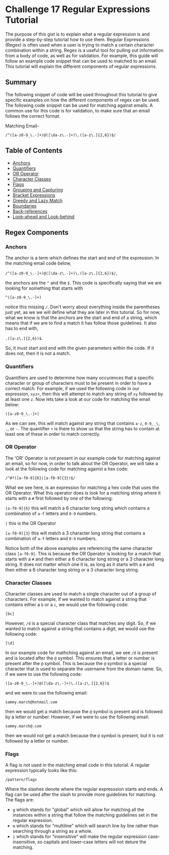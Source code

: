 # Challenge 17 Regular Expressions Tutorial

The purpose of this gist is to explain what a regular expression is and provide a step-by-step tutorial how to use them. Regular Expressions (Regex) is often used when a user is trying to match a certain character combination within a string. Regex is a useful tool for pulling out information from a body of code, as well as for validation. For example, this guide will follow an example code snippet that can be used to matched to an email. This tutorial will explain the different components of regular expressions.

## Summary

The following snippet of code will be used throughout this tutorial to give specific examples on how the different components of regex can be used. The following code snippet can be used for matching against emails. A common use for this code is for validation, to make sure that an email follows the correct format.

Matching Email-

`/^([a-z0-9_\.-]+)@([\da-z\.-]+)\.([a-z\.]{2,6})$/`

## Table of Contents

- [Anchors](#anchors)
- [Quantifiers](#quantifiers)
- [OR Operator](#or-operator)
- [Character Classes](#character-classes)
- [Flags](#flags)
- [Grouping and Capturing](#grouping-and-capturing)
- [Bracket Expressions](#bracket-expressions)
- [Greedy and Lazy Match](#greedy-and-lazy-match)
- [Boundaries](#boundaries)
- [Back-references](#back-references)
- [Look-ahead and Look-behind](#look-ahead-and-look-behind)

## Regex Components

### Anchors

The anchor is a term which defines the start and end of the expression.
In the matching email code below,

`/^([a-z0-9_\.-]+)@([\da-z\.-]+)\.([a-z\.]{2,6})$/`,

the anchors are the `^` and the `$`. This code is specifically saying that we are looking for something that starts with

`^([a-z0-9_\.-]+)`

notice this missing `/`. Don't worry about everything inside the parentheses just yet, as we we will define what they are later in this tutorial. So for now, what we know is that the anchors are the start and end of a string, which means that if we are to find a match it has follow those guidelines. It also has to end with,

`.([a-z\.]{2,6})$`.

So, it must start and end with the given parameters within the code. If it does not, then it is not a match.

### Quantifiers

Quantifiers are used to determine how many occurences that a specific character or group of characters must to be present in order to have a correct match. For example, if we used the following code in our expression, `xyz+`, then this will attempt to match any string of `xy` followed by at least one `z`. Now lets take a look at our code for matching the email below:

`([a-z0-9_\.-]+)`

As we can see, this will match against any string that contains `a-z`, `0-9`, `_\`, `.`, or `-`. The quantifier `+` is there to show us that the string has to contain at least one of these in order to match correctly.

### OR Operator

The 'OR' Operator is not present in our example code for matching against an email, so for now, in order to talk about the OR Operator, we will take a look at the following code for matching against a hex code:

`/^#?([a-f0-9]{6}|[a-f0-9]{3})$/`

What we see here, is an expression for matching a hex code that uses the OR Operator.
What this operator does is look for a matching string where it starts with a `#` first followed by one of the following:

`[a-f0-9]{6}` this will match a 6 character long string which contains a combination of `a-f` letters and `0-9` numbers.

`|` this is the OR Operator

`[a-f0-9]{3}` this will match a 3 character long string that contains a combination of `a-f` letters and `0-9` numbers.

Notice both of the above examples are referencing the same character class `[a-f0-9]`. This is because the OR Operator is looking for a match that starts with a `#` and then either a 6 character long string or a 3 character long string. It does not matter which one it is, as long as it starts with a `#` and then either a 6 character long string or a 3 character long string.

### Character Classes

Character classes are used to match a single character out of a group of characters. For example, if we wanted to match against a string that contains either a `b` or a `c`, we would use the following code:

`[bc]`

However, `/d` is a special character class that matches any digit. So, if we wanted to match against a string that contains a digit, we would use the following code:

`[\d]`

In our example code for mathching against an email, we see `/d` is present and is located after the `@` symbol. This ensures that a letter or number is present after the `@` symbol. This is because the `@` symbol is a special character that is used to separate the username from the domain name. So, if we were to use the following code:

`([a-z0-9_\.-]+)@([\da-z\.-]+)\.([a-z\.]{2,6})$`

and we were to use the following email:

`sammy.march@hotmail.com`

then we would get a match because the `@` symbol is present and is followed by a letter or number. However, if we were to use the following email:

`sammy.march@.com`

then we would not get a match because the `@` symbol is present, but it is not followed by a letter or number.

### Flags

A flag is not used in the matching email code in this tutorial. A regular expression typically looks like this:

`/pattern/flags`

Where the slashes denote where the regular expresssion starts and ends. A flag can be used after the slash to provide more guidelines for matching. The flags are:

- `g` which stands for "global" which will allow for matching all the instances within a string that follow the matching guidelines set in the regular expression.
- `m` which stands for "multiline" which will search line by line rather than searching through a string as a whole.
- `i` which stands for "insensitive" will make the regular expression case-insensitive, so capitals and lower-case letters will not deture the matching.
